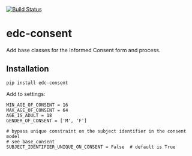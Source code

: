 [![Build Status](https://travis-ci.org/botswana-harvard/edc-consent.svg?branch=develop)](https://travis-ci.org/botswana-harvard/edc-consent)

# edc-consent
Add base classes for the Informed Consent form and process.

Installation
------------

	pip install edc-consent
	
Add to settings:

	MIN_AGE_OF_CONSENT = 16
	MAX_AGE_OF_CONSENT = 64
	AGE_IS_ADULT = 18
	GENDER_OF_CONSENT = ['M', 'F']
	
	# bypass unique constraint on the subject identifier in the consent model
	# see base_consent
	SUBJECT_IDENTIFIER_UNIQUE_ON_CONSENT = False  # default is True	